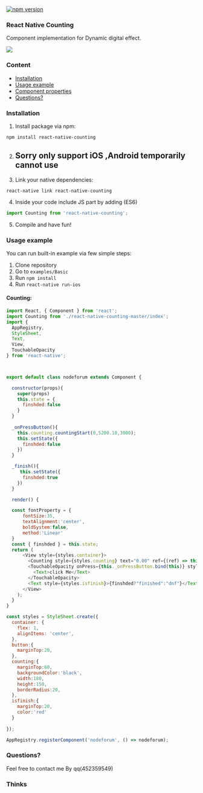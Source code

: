 [![npm version](https://badge.fury.io/js/react-native-blur.svg)](https://badge.fury.io/js/react-native-blur)

### React Native Counting
Component implementation for Dynamic digital effect.<br>


<img src='http://image18-c.poco.cn/mypoco/myphoto/20170303/17/18509322420170303172443095.gif?311x565_110' />

### Content
- [Installation](#installation)
- [Usage example](#usage-example)
- [Component properties](#component-properties)
- [Questions?](#questions)

### Installation
1. Install package via npm:

  ```
  npm install react-native-counting
  ```
2. ## Sorry only support iOS ,Android temporarily cannot use 
3. Link your native dependencies:
  ```
  react-native link react-native-counting
  ```
4. Inside your code include JS part by adding (ES6)

  ```javascript
  import Counting from 'react-native-counting';
  
  ```

5. Compile and have fun!

### Usage example
You can run built-in example via few simple steps:
1. Clone repository
2. Go to `examples/Basic`
3. Run `npm install `
4. Run `react-native run-ios `

#### Counting:

```javascript
import React, { Component } from 'react';
import Counting from './react-native-counting-master/index';
import {
  AppRegistry,
  StyleSheet,
  Text,
  View,
  TouchableOpacity
} from 'react-native';



export default class nodeforum extends Component {

  constructor(props){
    super(props)
    this.state = {
      finshded:false
    }
  }
  
  _onPressButton(){
    this.counting.countingStart(0,5200.10,3000);
    this.setState({
      finshded:false
    })
  }

  _finish(){
     this.setState({
      finshded:true
    })
  }

  render() {

  const fontProperty = {
      fontSize:35,
      textAlignment:'center',
      boldSystem:false,
      method:'Linear'
  }
  const { finshded } = this.state;
  return (
      <View style={styles.container}>
        <Counting style={styles.counting} text="0.00" ref={(ref) => this.counting = ref} fontProperty={fontProperty} textColor="white" onFinish={this._finish.bind(this)}/>
        <TouchableOpacity onPress={this._onPressButton.bind(this)} style={styles.button}>
          <Text>click Me</Text>
        </TouchableOpacity>
        <Text style={styles.isfinish}>{finshded?"finished":"dnf"}</Text>
      </View>
    );
  }
}

const styles = StyleSheet.create({
  container: {
    flex: 1,
    alignItems: 'center',
  },
  button:{
    marginTop:20,
  },
  counting:{
    marginTop:60,
    backgroundColor:'black',
    width:180,
    height:150,
    borderRadius:20,
  },
  isfinish:{
    marginTop:20,
    color:'red'
  }
  
});

AppRegistry.registerComponent('nodeforum', () => nodeforum);
```



### Questions?
Feel free to contact me By qq(452359549)

### Thinks


